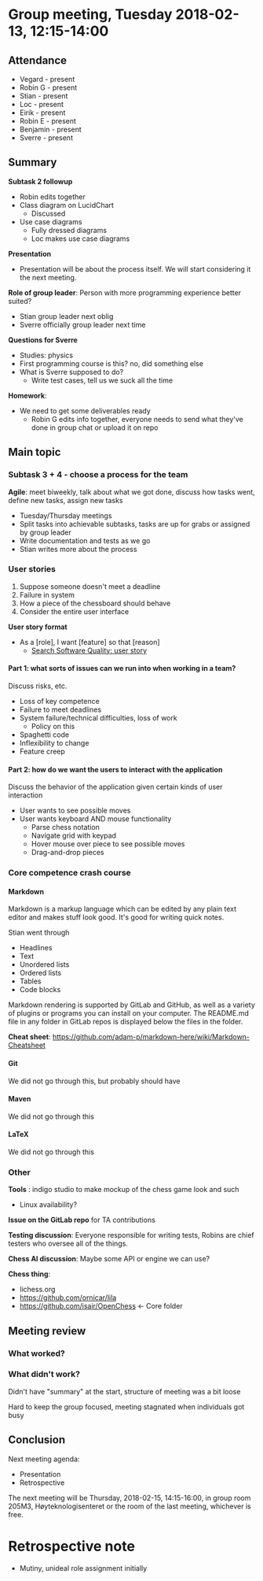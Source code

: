 # Group meeting, Tuesday 2018-02-13, 12:15-14:00

## Attendance

* Vegard   - present
* Robin G  - present
* Stian    - present
* Loc      - present
* Eirik    - present
* Robin E  - present
* Benjamin - present
* Sverre   - present

## Summary

**Subtask 2 followup**
* Robin edits together
* Class diagram on LucidChart
  * Discussed
* Use case diagrams
  * Fully dressed diagrams
  * Loc makes use case diagrams

**Presentation**
* Presentation will be about the process itself. We will start considering it
  the next meeting.

**Role of group leader**: Person with more programming experience better suited?
* Stian group leader next oblig
* Sverre officially group leader next time

**Questions for Sverre**
* Studies: physics
* First programming course is this? no, did something else
* What is Sverre supposed to do?
  * Write test cases, tell us we suck all the time

**Homework**:
* We need to get some deliverables ready
  * Robin G edits info together, everyone needs to send what they've done in
    group chat or upload it on repo

## Main topic

### Subtask 3 + 4 - choose a process for the team

**Agile**: meet biweekly, talk about what we got done, discuss how tasks went,
define new tasks, assign new tasks
* Tuesday/Thursday meetings
* Split tasks into achievable subtasks, tasks are up for grabs or assigned by
  group leader
* Write documentation and tests as we go
* Stian writes more about the process

### User stories

1. Suppose someone doesn't meet a deadline
1. Failure in system
1. How a piece of the chessboard should behave
1. Consider the entire user interface

**User story format**
* As a [role], I want [feature] so that [reason]
  * [Search Software Quality: user story](http://searchsoftwarequality.techtarget.com/definition/user-story)

#### Part 1: what sorts of issues can we run into when working in a team?

Discuss risks, etc.
* Loss of key competence
* Failure to meet deadlines
* System failure/technical difficulties, loss of work
  * Policy on this
* Spaghetti code
* Inflexibility to change
* Feature creep

#### Part 2: how do we want the users to interact with the application

Discuss the behavior of the application given certain kinds of user interaction
* User wants to see possible moves
* User wants keyboard AND mouse functionality
  * Parse chess notation
  * Navigate grid with keypad
  * Hover mouse over piece to see possible moves
  * Drag-and-drop pieces

### Core competence crash course

#### Markdown

Markdown is a markup language which can be edited by any plain text editor and
makes stuff look good. It's good for writing quick notes.

Stian went through
* Headlines
* Text
* Unordered lists
* Ordered lists
* Tables
* Code blocks

Markdown rendering is supported by GitLab and GitHub, as well as a variety of
plugins or programs you can install on your computer. The README.md file in any
folder in GitLab repos is displayed below the files in the folder.

**Cheat sheet**: https://github.com/adam-p/markdown-here/wiki/Markdown-Cheatsheet

#### Git

We did not go through this, but probably should have

#### Maven

We did not go through this

#### LaTeX

We did not go through this

### Other

**Tools** : indigo studio to make mockup of the chess game look and such
* Linux availability?

**Issue on the GitLab repo** for TA contributions

**Testing discussion**: Everyone responsible for writing tests, Robins are chief
testers who oversee all of the things.

**Chess AI discussion**: Maybe some API or engine we can use?

**Chess thing**:
* lichess.org
* https://github.com/ornicar/lila
* https://github.com/isair/OpenChess <- Core folder

## Meeting review

### What worked?

### What didn't work?

Didn't have "summary" at the start, structure of meeting was a bit loose

Hard to keep the group focused, meeting stagnated when individuals got busy

## Conclusion

Next meeting agenda: 
* Presentation
* Retrospective

The next meeting will be Thursday, 2018-02-15, 14:15-16:00, in group room 205M3,
Høyteknologisenteret or the room of the last meeting, whichever is free.

# Retrospective note
* Mutiny, unideal role assignment initially
